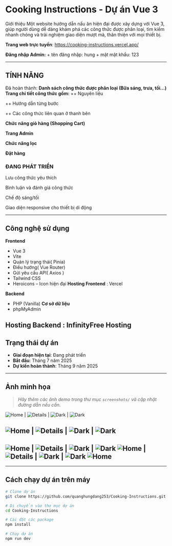 #  Cooking Instructions - Dự án Vue 3
Giới thiệu
Một website hướng dẫn nấu ăn hiện đại được xây dựng với Vue 3, giúp người dùng dễ dàng khám phá các công thức được phân loại, tìm kiếm nhanh chóng và trải nghiệm giao diện mượt mà, thân thiện với mọi thiết bị.

 **Trang web trực tuyến**: https://cooking-instructions.vercel.app/

 **Đăng nhập Admin:** + tên đăng nhập: hung
                      + mật mật khẩu: 123

---

##  TÍNH NĂNG

Đã hoàn thành:
**Danh sách công thức được phân loại (Bữa sáng, trưa, tối…)**
**Trang chi tiết công thức gồm:**
++ Nguyên liệu

++ Hướng dẫn từng bước

++ Các công thức liên quan ở thanh bên

**Chức năng giỏ hàng (Shopping Cart)**

 **Trang Admin**

 **Chức năng lọc**

 **Đặt hàng**

### ĐANG PHÁT TRIỂN 

Lưu công thức yêu thích

Bình luận và đánh giá công thức

Chế độ sáng/tối

Giao diện responsive cho thiết bị di động

---

##  Công nghệ sử dụng
**Frontend**
- Vue 3
- Vite
- Quản lý trạng thái( Pinia)
- Điều hướng( Vue Router)
- Gửi yêu cầu API( Axios )
- Tailwind CSS 
- Heroicons – Icon hiện đại
**Hosting Frontend** :  Vercel

**Backend**
- PHP (Vanilla)
**Cơ sở dữ liệu**
- phpMyAdmin 


**Hosting Backend** : InfinityFree Hosting
---

##  Trạng thái dự án

- **Giai đoạn hiện tại**: Đang phát triển  
- **Bắt đầu**: Tháng 7 năm 2025  
- **Dự kiến hoàn thành**: Tháng 9 năm 2025

---

##  Ảnh minh họa

> _Hãy thêm các ảnh demo trong thư mục `screenshots/` và cập nhật đường dẫn nếu cần._



 ![Home](./demo/img1.png) | ![Details](./demo/img2.png) | ![Dark](./demo/img3.png) | ![Dark](./demo/img4.png)

 ![Home](./demo/img5.png) | ![Details](./demo/img6.png) | ![Dark](./demo/img7.png) | ![Dark](./demo/img8.png)
---
 ![Home](./demo/img9.png) | ![Details](./demo/img10.png) | ![Dark](./demo/img11.png) | ![Dark](./demo/img12.png)
  ![Home](./demo/img13.png) | ![Details](./demo/img14.png) | ![Dark](./demo/img15.png) | ![Dark](./demo/img16.png)
  ![Home](./demo/img17.png) 
---
---

## Cách chạy dự án trên máy

```bash
# Clone dự án
git clone https://github.com/quanghungdang253/Cooking-Instructions.git

# Di chuyển vào thư mục dự án
cd Cooking-Instructions

# Cài đặt các package
npm install

# Chạy dự án
npm run dev
